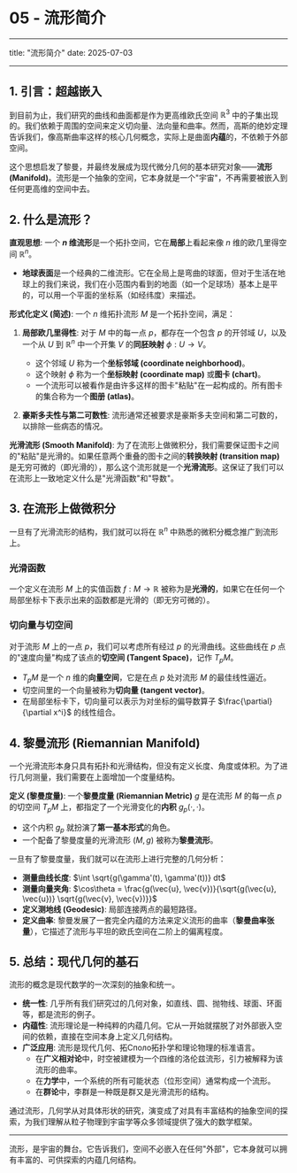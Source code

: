 # 05 - 流形简介

---

title: "流形简介"
date: 2025-07-03

---

## 1. 引言：超越嵌入

到目前为止，我们研究的曲线和曲面都是作为更高维欧氏空间 $\mathbb{R}^3$ 中的子集出现的。我们依赖于周围的空间来定义切向量、法向量和曲率。然而，高斯的绝妙定理告诉我们，像高斯曲率这样的核心几何概念，实际上是曲面**内蕴**的，不依赖于外部空间。

这个思想启发了黎曼，并最终发展成为现代微分几何的基本研究对象——**流形 (Manifold)**。流形是一个抽象的空间，它本身就是一个"宇宙"，不再需要被嵌入到任何更高维的空间中去。

## 2. 什么是流形？

**直观思想**:
一个 **$n$ 维流形**是一个拓扑空间，它在**局部**上看起来像 $n$ 维的欧几里得空间 $\mathbb{R}^n$。

- **地球表面**是一个经典的二维流形。它在全局上是弯曲的球面，但对于生活在地球上的我们来说，我们在小范围内看到的地面（如一个足球场）基本上是平的，可以用一个平面的坐标系（如经纬度）来描述。

**形式化定义 (简述)**:
一个 $n$ 维拓扑流形 $M$ 是一个拓扑空间，满足：

1. **局部欧几里得性**: 对于 $M$ 中的每一点 $p$，都存在一个包含 $p$ 的开邻域 $U$，以及一个从 $U$ 到 $\mathbb{R}^n$ 中一个开集 $V$ 的**同胚映射** $\phi: U \to V$。
    - 这个邻域 $U$ 称为一个**坐标邻域 (coordinate neighborhood)**。
    - 这个映射 $\phi$ 称为一个**坐标映射 (coordinate map)** 或**图卡 (chart)**。
    - 一个流形可以被看作是由许多这样的图卡"粘贴"在一起构成的。所有图卡的集合称为一个**图册 (atlas)**。

2. **豪斯多夫性与第二可数性**: 流形通常还被要求是豪斯多夫空间和第二可数的，以排除一些病态的情况。

**光滑流形 (Smooth Manifold)**:
为了在流形上做微积分，我们需要保证图卡之间的"粘贴"是光滑的。如果任意两个重叠的图卡之间的**转换映射 (transition map)** 是无穷可微的（即光滑的），那么这个流形就是一个**光滑流形**。这保证了我们可以在流形上一致地定义什么是"光滑函数"和"导数"。

## 3. 在流形上做微积分

一旦有了光滑流形的结构，我们就可以将在 $\mathbb{R}^n$ 中熟悉的微积分概念推广到流形上。

### 光滑函数

一个定义在流形 $M$ 上的实值函数 $f: M \to \mathbb{R}$ 被称为是**光滑的**，如果它在任何一个局部坐标卡下表示出来的函数都是光滑的（即无穷可微的）。

### 切向量与切空间

对于流形 $M$ 上的一点 $p$，我们可以考虑所有经过 $p$ 的光滑曲线。这些曲线在 $p$ 点的"速度向量"构成了该点的**切空间 (Tangent Space)**，记作 $T_p M$。

- $T_p M$ 是一个 $n$ 维的**向量空间**，它是在点 $p$ 处对流形 $M$ 的最佳线性逼近。
- 切空间里的一个向量被称为**切向量 (tangent vector)**。
- 在局部坐标卡下，切向量可以表示为对坐标的偏导数算子 $\frac{\partial}{\partial x^i}$ 的线性组合。

## 4. 黎曼流形 (Riemannian Manifold)

一个光滑流形本身只具有拓扑和光滑结构，但没有定义长度、角度或体积。为了进行几何测量，我们需要在上面增加一个度量结构。

**定义 (黎曼度量)**:
一个**黎曼度量 (Riemannian Metric)** $g$ 是在流形 $M$ 的每一点 $p$ 的切空间 $T_p M$ 上，都指定了一个光滑变化的**内积** $g_p(\cdot, \cdot)$。

- 这个内积 $g_p$ 就扮演了**第一基本形式**的角色。
- 一个配备了黎曼度量的光滑流形 $(M, g)$ 被称为**黎曼流形**。

一旦有了黎曼度量，我们就可以在流形上进行完整的几何分析：

- **测量曲线长度**: $\int \sqrt{g(\gamma'(t), \gamma'(t))} dt$
- **测量向量夹角**: $\cos\theta = \frac{g(\vec{u}, \vec{v})}{\sqrt{g(\vec{u}, \vec{u})} \sqrt{g(\vec{v}, \vec{v})}}$
- **定义测地线 (Geodesic)**: 局部连接两点的最短路径。
- **定义曲率**: 黎曼发展了一套完全内蕴的方法来定义流形的曲率（**黎曼曲率张量**），它描述了流形与平坦的欧氏空间在二阶上的偏离程度。

## 5. 总结：现代几何的基石

流形的概念是现代数学的一次深刻的抽象和统一。

- **统一性**: 几乎所有我们研究过的几何对象，如直线、圆、抛物线、球面、环面等，都是流形的例子。
- **内蕴性**: 流形理论是一种纯粹的内蕴几何。它从一开始就摆脱了对外部嵌入空间的依赖，直接在空间本身上定义几何结构。
- **广泛应用**: 流形是现代几何、拓Cполо拓扑学和理论物理的标准语言。
  - 在**广义相对论**中，时空被建模为一个四维的洛伦兹流形，引力被解释为该流形的曲率。
  - 在**力学**中，一个系统的所有可能状态（位形空间）通常构成一个流形。
  - 在**群论**中，李群是一种既是群又是光滑流形的结构。

通过流形，几何学从对具体形状的研究，演变成了对具有丰富结构的抽象空间的探索，为我们理解从粒子物理到宇宙学等众多领域提供了强大的数学框架。

---
流形，是宇宙的舞台。它告诉我们，空间不必嵌入在任何"外部"，它本身就可以拥有丰富的、可供探索的内蕴几何结构。
